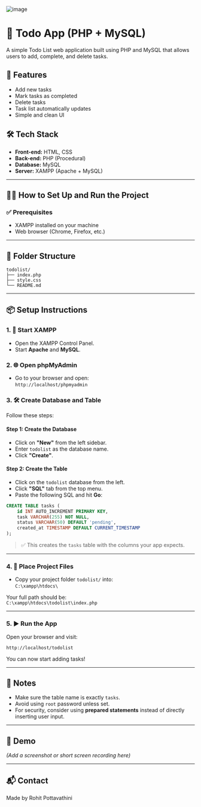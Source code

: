![image](https://github.com/user-attachments/assets/b8d82fe8-9174-4435-98d9-4f89263c2954)

# 📝 Todo App (PHP + MySQL)

A simple Todo List web application built using PHP and MySQL that allows users to add, complete, and delete tasks.

## 🚀 Features

- Add new tasks
- Mark tasks as completed
- Delete tasks
- Task list automatically updates
- Simple and clean UI

## 🛠️ Tech Stack

- **Front-end:** HTML, CSS
- **Back-end:** PHP (Procedural)
- **Database:** MySQL
- **Server:** XAMPP (Apache + MySQL)

---

## 🧑‍💻 How to Set Up and Run the Project

### ✅ Prerequisites

- XAMPP installed on your machine
- Web browser (Chrome, Firefox, etc.)

---

## 📂 Folder Structure

```
todolist/
├── index.php
├── style.css
└── README.md
```

---

## 📦 Setup Instructions

### 1. 🧬 Start XAMPP

- Open the XAMPP Control Panel.
- Start **Apache** and **MySQL**.

### 2. 🌐 Open phpMyAdmin

- Go to your browser and open:  
  `http://localhost/phpmyadmin`

### 3. 🛠️ Create Database and Table

Follow these steps:

#### Step 1: Create the Database

- Click on **"New"** from the left sidebar.
- Enter `todolist` as the database name.
- Click **"Create"**.

#### Step 2: Create the Table

- Click on the `todolist` database from the left.
- Click **"SQL"** tab from the top menu.
- Paste the following SQL and hit **Go**:

```sql
CREATE TABLE tasks (
    id INT AUTO_INCREMENT PRIMARY KEY,
    task VARCHAR(255) NOT NULL,
    status VARCHAR(50) DEFAULT 'pending',
    created_at TIMESTAMP DEFAULT CURRENT_TIMESTAMP
);
```

> ✅ This creates the `tasks` table with the columns your app expects.

---

### 4. 📁 Place Project Files

- Copy your project folder `todolist/` into:  
  `C:\xampp\htdocs\`

Your full path should be:  
`C:\xampp\htdocs\todolist\index.php`

---

### 5. ▶️ Run the App

Open your browser and visit:

```
http://localhost/todolist
```

You can now start adding tasks!

---

## 🧠 Notes

- Make sure the table name is exactly `tasks`.
- Avoid using `root` password unless set.
- For security, consider using **prepared statements** instead of directly inserting user input.

---

## 📸 Demo

*(Add a screenshot or short screen recording here)*

---

## 📬 Contact

Made by Rohit Pottavathini  

